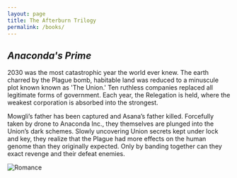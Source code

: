```yaml
---
layout: page
title: The Afterburn Trilogy
permalink: /books/
---
```


## <em>Anaconda's Prime</em>

2030 was the most catastrophic year the world ever knew. The earth charred by the Plague bomb, habitable land was reduced to a minuscule plot known known as 'The Union.' Ten ruthless companies replaced all legitimate forms of government. Each year, the Relegation is held, where the weakest corporation is absorbed into the strongest.

Mowgli’s father has been captured and Asana’s father killed. Forcefully taken by drone to Anaconda Inc., they themselves are plunged into the Union’s dark schemes. Slowly uncovering Union secrets kept under lock and key, they realize that the Plague had more effects on the human genome than they originally expected. Only by banding together can they exact revenge and their defeat enemies.

![Romance](https://i.imgur.com/mNtDD5U.jpg)

